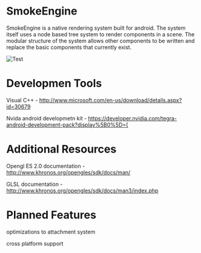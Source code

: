 SmokeEngine
=====================
SmokeEngine is a native rendering system built for android. The system itself uses a node based tree system to render components in a scene. The modular structure of the system allows other components to be written and replace the basic components that currently exist.

![Test](https://fbcdn-sphotos-a-a.akamaihd.net/hphotos-ak-prn1/t1.0-9/10176248_767077829983695_4508907476827382592_n.jpg)

Developmen Tools
=====================
Visual C++ - http://www.microsoft.com/en-us/download/details.aspx?id=30679

Nvida android developmetn kit - https://developer.nvidia.com/tegra-android-development-pack?display%5B0%5D=(

Additional Resources
=====================
Opengl ES 2.0 documentation - http://www.khronos.org/opengles/sdk/docs/man/ 

GLSL documentation - http://www.khronos.org/opengles/sdk/docs/man3/index.php


Planned Features
=====================

optimizations to attachment system

cross platform support





